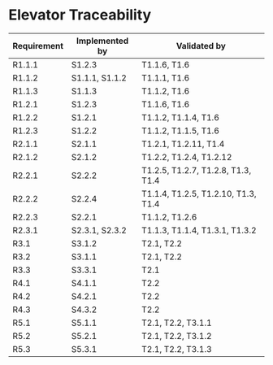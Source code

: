 # Elevator Traceability

| Requirement | Implemented by | Validated by                        |
| ----------- | -------------- | ----------------------------------- |
| R1.1.1      | S1.2.3         | T1.1.6, T1.6                        |
| R1.1.2      | S1.1.1, S1.1.2 | T1.1.1, T1.6                        |
| R1.1.3      | S1.1.3         | T1.1.2, T1.6                        |
| R1.2.1      | S1.2.3         | T1.1.6, T1.6                        |
| R1.2.2      | S1.2.1         | T1.1.2, T1.1.4, T1.6                |
| R1.2.3      | S1.2.2         | T1.1.2, T1.1.5, T1.6                |
| R2.1.1      | S2.1.1         | T1.2.1, T1.2.11, T1.4               |
| R2.1.2      | S2.1.2         | T1.2.2, T1.2.4, T1.2.12             |
| R2.2.1      | S2.2.2         | T1.2.5, T1.2.7, T1.2.8, T1.3, T1.4  |
| R2.2.2      | S2.2.4         | T1.1.4, T1.2.5, T1.2.10, T1.3, T1.4 |
| R2.2.3      | S2.2.1         | T1.1.2, T1.2.6                      |
| R2.3.1      | S2.3.1, S2.3.2 | T1.1.3, T1.1.4, T1.3.1, T1.3.2      |
| R3.1        | S3.1.2         | T2.1, T2.2                          |
| R3.2        | S3.1.1         | T2.1, T2.2                          |
| R3.3        | S3.3.1         | T2.1                                |
| R4.1        | S4.1.1         | T2.2                                |
| R4.2        | S4.2.1         | T2.2                                |
| R4.3        | S4.3.2         | T2.2                                |
| R5.1        | S5.1.1         | T2.1, T2.2, T3.1.1                  |
| R5.2        | S5.2.1         | T2.1, T2.2, T3.1.2                  |
| R5.3        | S5.3.1         | T2.1, T2.2, T3.1.3                  |
